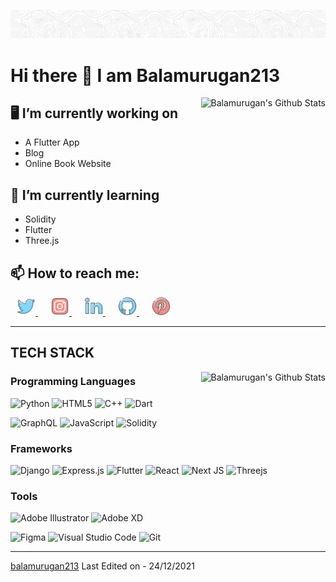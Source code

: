 <!-- ![Github Banner](./forGithub-01.jpg) -->

![Github Banner](./banner-02.png )


# Hi there 👋 I am Balamurugan213

<img align="right" src="https://github-readme-stats.vercel.app/api?username=balamurugan213&include_all_commits=true&count_private=true&show_icons=true&line_height=33.5&title_color=F15F86&icon_color=F15F86&text_color=7180F4&bg_color=0,141E30,243B55" alt="Balamurugan's Github Stats">

## 🖥️ I’m currently working on

- A Flutter App
- Blog
- Online Book Website

## 📒 I’m currently learning

- Solidity
- Flutter
- Three.js

<!-- - 💬 Ask me about ... -->
## 📫 How to reach me:

<p > 
  <a href="https://twitter.com/Balamurugan_213" target="_blank" style="padding:10px"> 
    <img src="./Assets/bird_logo_twitter_icon.svg" alt="twitter" width="30" height="30"/> 
  </a>
  <a href="https://www.instagram.com/balamurugan213_/" target="_blank" style="padding:10px"> 
    <img src="./Assets/instagram_logo_icon.svg" alt="instagram" width="30" height="30"/> 
  </a> 
  <a href="https://www.linkedin.com/in/balamurugan213/" target="_blank" style="padding:10px"> 
    <img src="./Assets/linkedin_logo_icon.svg" alt="linkedin" width="30" height="30"/> 
  </a>  
   <!-- <a href="https://www.linux.org/" target="_blank" style="padding:10px"> 
    <img src="./assets/email_envelope_gmail_letter_logo_icon.svg" alt="linux" width="30" height="30"/> 
  </a>  -->
  <a href="https://github.com/balamurugan213" target="_blank" style="padding:10px"> 
    <img src="./Assets/github_logo_icon.svg" alt="github" width="30" height="30"/> 
  </a> 
  <a href="https://id.pinterest.com/balamurugan213/_saved/" target="_blank" style="padding:10px"> 
    <img src="./Assets/logo_pin_pinterest_icon.svg" alt="pinterest" width="30" height="30"/> 
  </a>
</p>

<!-- - 😄 Pronouns: ...
- ⚡ Fun fact: ... -->

---
## TECH STACK

<img align="right" src="https://github-readme-stats.vercel.app/api/top-langs/?username=balamurugan213&hide=css,typescript,swift,jupyter,kotlin&langs_count=5" alt="Balamurugan's Github Stats">

### **Programming Languages**

![Python](https://img.shields.io/badge/python-2a9df4?style=for-the-badge&logo=python&logoColor=ffdd54)
![HTML5](https://img.shields.io/badge/html5-%23E34F26.svg?style=for-the-badge&logo=html5&logoColor=white)
![C++](https://img.shields.io/badge/c++-%2300599C.svg?style=for-the-badge&logo=c%2B%2B&logoColor=white)
![Dart](https://img.shields.io/badge/dart-%230175C2.svg?style=for-the-badge&logo=dart&logoColor=white)

![GraphQL](https://img.shields.io/badge/-GraphQL-E10098?style=for-the-badge&logo=graphql&logoColor=white)
![JavaScript](https://img.shields.io/badge/javascript-%23323330.svg?style=for-the-badge&logo=javascript&logoColor=%23F7DF1E)
![Solidity](https://img.shields.io/badge/Solidity-%23363636.svg?style=for-the-badge&logo=solidity&logoColor=white)



### **Frameworks**

![Django](https://img.shields.io/badge/django-%23092E20.svg?style=for-the-badge&logo=django&logoColor=white)
![Express.js](https://img.shields.io/badge/express.js-%23304d59.svg?style=for-the-badge&logo=express&logoColor=%2361DAFB)
![Flutter](https://img.shields.io/badge/Flutter-%2302569B.svg?style=for-the-badge&logo=Flutter&logoColor=white)
![React](https://img.shields.io/badge/react-%2320232a.svg?style=for-the-badge&logo=react&logoColor=%2361DAFB)
![Next JS](https://img.shields.io/badge/Next-black?style=for-the-badge&logo=next.js&logoColor=white)
![Threejs](https://img.shields.io/badge/threejs-black?style=for-the-badge&logo=three.js&logoColor=white)

### **Tools**

![Adobe Illustrator](https://img.shields.io/badge/adobeillustrator-%23FF9A00.svg?style=for-the-badge&logo=adobeillustrator&logoColor=white)
![Adobe XD](https://img.shields.io/badge/Adobe%20XD-470137?style=for-the-badge&logo=Adobe%20XD&logoColor=#FF61F6)
<!-- ![Blender](https://img.shields.io/badge/blender-%23F5792A.svg?style=for-the-badge&logo=blender&logoColor=white) -->
![Figma](https://img.shields.io/badge/figma-%23F24E1E.svg?style=for-the-badge&logo=figma&logoColor=white)
![Visual Studio Code](https://img.shields.io/badge/Visual%20Studio%20Code-0078d7.svg?style=for-the-badge&logo=visual-studio-code&logoColor=white)
![Git](https://img.shields.io/badge/git-%23F05033.svg?style=for-the-badge&logo=git&logoColor=white)

---

[balamurugan213](http://balamurugan213.me/Portfolio/)
Last Edited on - 24/12/2021

